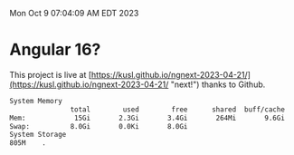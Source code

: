 Mon Oct  9 07:04:09 AM EDT 2023

# Angular 16?


This project is live at [https://kusl.github.io/ngnext-2023-04-21/](https://kusl.github.io/ngnext-2023-04-21/ "next!") thanks to Github.

```bash
System Memory
               total        used        free      shared  buff/cache   available
Mem:            15Gi       2.3Gi       3.4Gi       264Mi       9.6Gi        12Gi
Swap:          8.0Gi       0.0Ki       8.0Gi
System Storage
805M	.
```
```bash

